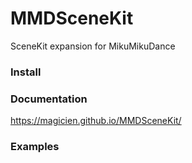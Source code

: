 # MMDSceneKit
SceneKit expansion for MikuMikuDance

### Install


### Documentation

https://magicien.github.io/MMDSceneKit/

### Examples
